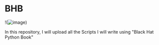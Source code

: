 # BHB
!(![image](https://github.com/verasolo1/BHB/assets/30853881/ed32466d-ec99-4054-909f-fa2033a2f8a7))  

  






  
In this repository, I will upload all the Scripts I will write using "Black Hat Python Book"  
